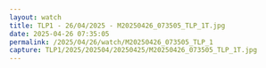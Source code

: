 ```yaml
---
layout: watch
title: TLP1 - 26/04/2025 - M20250426_073505_TLP_1T.jpg
date: 2025-04-26 07:35:05
permalink: /2025/04/26/watch/M20250426_073505_TLP_1
capture: TLP1/2025/202504/20250425/M20250426_073505_TLP_1T.jpg
---
```

